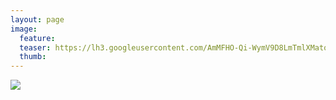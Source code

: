 ```yaml
---
layout: page
image:
  feature:
  teaser: https://lh3.googleusercontent.com/AmMFHO-Qi-WymV9D8LmTmlXMato-pq9ZszEXxQ7VDUw=w245
  thumb:
---
```


![](https://lh3.googleusercontent.com/0vcBuJ3_NTqO8_uf384SVhgZPSZQcEP5il78H-2LDIM=w800)

